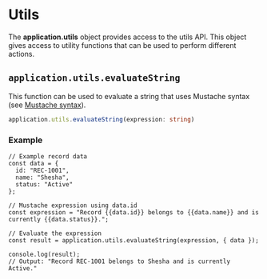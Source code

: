 # Utils

The **application.utils** object provides access to the utils API. This object gives access to utility functions that can be used to perform different actions.

## `application.utils.evaluateString`

This function can be used to evaluate a string that uses Mustache syntax (see [Mustache syntax](https://mustache.github.io/)).

```typescript
application.utils.evaluateString(expression: string)
```
### Example
```typescropt
// Example record data
const data = {
  id: "REC-1001",
  name: "Shesha",
  status: "Active"
};

// Mustache expression using data.id
const expression = "Record {{data.id}} belongs to {{data.name}} and is currently {{data.status}}.";

// Evaluate the expression
const result = application.utils.evaluateString(expression, { data });

console.log(result);
// Output: "Record REC-1001 belongs to Shesha and is currently Active."
```